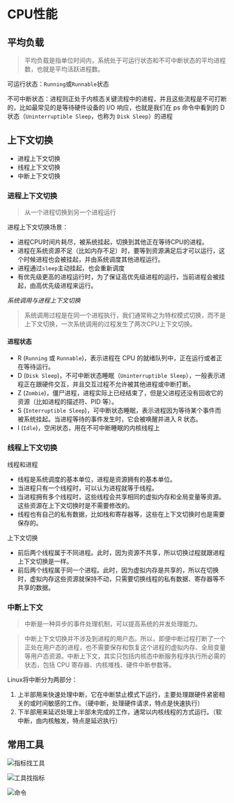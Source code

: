 # CPU性能

## 平均负载

> 平均负载是指单位时间内，系统处于可运行状态和不可中断状态的平均进程数，也就是平均活跃进程数。

可运行状态：`Running`或`Runnable`状态

不可中断状态：进程则正处于内核态关键流程中的进程，并且这些流程是不可打断的，比如最常见的是等待硬件设备的 I/O 响应，也就是我们在 ps 命令中看到的 D 状态（`Uninterruptible Sleep`，也称为 `Disk Sleep`）的进程

## 上下文切换

- 进程上下文切换
- 线程上下文切换
- 中断上下文切换

### 进程上下文切换

> 从一个进程切换到另一个进程运行

进程上下文切换场景：

- 进程CPU时间片耗尽，被系统挂起，切换到其他正在等待CPU的进程。
- 进程在系统资源不足（比如内存不足）时，要等到资源满足后才可以运行，这个时候进程也会被挂起，并由系统调度其他进程运行。
- 进程通过`sleep`主动挂起，也会重新调度
- 有优先级更高的进程运行时，为了保证高优先级进程的运行，当前进程会被挂起，由高优先级进程来运行。

*系统调用与进程上下文切换*
> 系统调用过程是在同一个进程执行，我们通常称之为特权模式切换，而不是上下文切换，一次系统调用的过程发生了两次CPU上下文切换。

#### 进程状态

- R (`Running` 或 `Runnable`)，表示进程在 CPU 的就绪队列中，正在运行或者正在等待运行。
- D (`Disk Sleep`)，不可中断状态睡眠（`Uninterruptible Sleep`），一般表示进程正在跟硬件交互，并且交互过程不允许被其他进程或中断打断。
- Z (`Zombie`)，僵尸进程，进程实际上已经结束了，但是父进程还没有回收它的资源（比如进程的描述符、PID 等）。
- S (`Interruptible Sleep`)，可中断状态睡眠，表示进程因为等待某个事件而被系统挂起。当进程等待的事件发生时，它会被唤醒并进入 R 状态。
- I (`Idle`)，空闲状态，用在不可中断睡眠的内核线程上

### 线程上下文切换

线程和进程

- 线程是系统调度的基本单位，进程是资源拥有的基本单位。
- 当进程只有一个线程时，可以认为进程就等于线程。
- 当进程拥有多个线程时，这些线程会共享相同的虚拟内存和全局变量等资源。这些资源在上下文切换时是不需要修改的。
- 线程也有自己的私有数据，比如栈和寄存器等，这些在上下文切换时也是需要保存的。

上下文切换

- 前后两个线程属于不同进程。此时，因为资源不共享，所以切换过程就跟进程上下文切换是一样。
- 前后两个线程属于同一个进程。此时，因为虚拟内存是共享的，所以在切换时，虚拟内存这些资源就保持不动，只需要切换线程的私有数据、寄存器等不共享的数据。

### 中断上下文

> 中断是一种异步的事件处理机制，可以提高系统的并发处理能力。

> 中断上下文切换并不涉及到进程的用户态。所以，即便中断过程打断了一个正处在用户态的进程，也不需要保存和恢复这个进程的虚拟内存、全局变量等用户态资源。中断上下文，其实只包括内核态中断服务程序执行所必需的状态，包括 CPU 寄存器、内核堆栈、硬件中断参数等。

Linux将中断分为两部分：

1. 上半部用来快速处理中断，它在中断禁止模式下运行，主要处理跟硬件紧密相关的或时间敏感的工作。（硬中断，处理硬件请求，特点是快速执行）
2. 下半部用来延迟处理上半部未完成的工作，通常以内核线程的方式运行。（软中断，由内核触发，特点是延迟执行）

## 常用工具

![指标找工具](https://static001.geekbang.org/resource/image/59/ec/596397e1d6335d2990f70427ad4b14ec.png)

![工具找指标](https://static001.geekbang.org/resource/image/b0/ca/b0c67a7196f5ca4cc58f14f959a364ca.png)

![命令](https://static001.geekbang.org/resource/image/7a/17/7a445960a4bc0a58a02e1bc75648aa17.png)